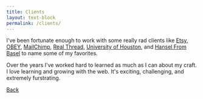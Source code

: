 ```yaml
---
title: Clients
layout: text-block
permalink: /clients/
---
```


<div class='home bio align-center' markdown='1'>
  <div class='align-center-item' markdown='1'>

I've been fortunate enough to work with some really rad clients like [Etsy](http://etsylookbook.com), [OBEY](http://obeyclothing.com), [MailChimp](http://mailchimp.com), [Real Thread](http://realthread.com), [University of Houston](http://www.uh.edu), and [Hansel From Basel](http://hanselfrombasel.com) to name some of my favorites.

Over the years I've worked hard to learned as much as I can about my craft. I love learning and growing with the web. It's exciting, challenging, and extremely furstrating.

  <a class="back" href="{{ site.url | append: site.baseurl }}">Back</a>

  </div>
</div>

